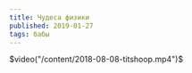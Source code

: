 ```yaml
---
title: Чудеса физики
published: 2019-01-27
tags: бабы
---
```

$video("/content/2018-08-08-titshoop.mp4")$
